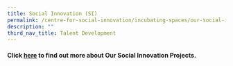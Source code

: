 ```yaml
---
title: Social Innovation (SI)
permalink: /centre-for-social-innovation/incubating-spaces/our-social-innovation-projects/
description: ""
third_nav_title: Talent Development
---
```

#### Click [here](https://moe-cedargirlssec-staging.netlify.app/centre-for-social-innovation/incubating-spaces/our-social-innovation-projects/) to find out more about Our Social Innovation Projects.